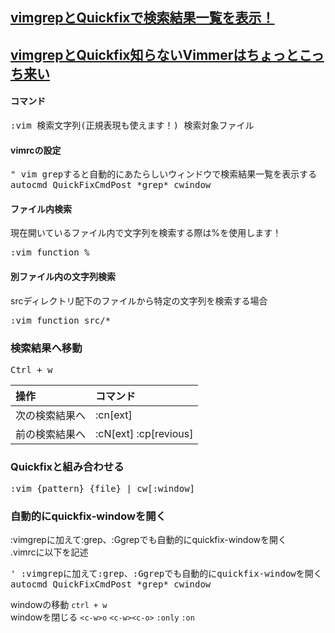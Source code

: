 ## [vimgrepとQuickfixで検索結果一覧を表示！](https://qiita.com/y_hideshi/items/80c85e46360fbb0dbf91?utm_source=stock_summary_mail&utm_medium=email&utm_term=udonta&utm_content=vim%E3%81%AE%E3%81%8A%E3%81%99%E3%81%99%E3%82%81%E3%81%97%E3%81%9F%E3%81%84%E5%B0%8F%E6%8A%80%E9%9B%86&utm_campaign=stock_summary_mail_2020-10-03)
## [vimgrepとQuickfix知らないVimmerはちょっとこっち来い](https://qiita.com/yuku_t/items/0c1aff03949cb1b8fe6b)

#### コマンド
<pre>
:vim 検索文字列(正規表現も使えます！) 検索対象ファイル
</pre>

#### vimrcの設定
<pre>
" vim grepすると自動的にあたらしいウィンドウで検索結果一覧を表示する
autocmd QuickFixCmdPost *grep* cwindow
</pre>

#### ファイル内検索
現在開いているファイル内で文字列を検索する際は%を使用します！<br>
<pre>
:vim function %
</pre>

#### 別ファイル内の文字列検索
srcディレクトリ配下のファイルから特定の文字列を検索する場合<br>
<pre>
:vim function src/*
</pre>

### 検索結果へ移動
<pre>
Ctrl + w
</pre>

|操作|コマンド|
|:--|:--|
|次の検索結果へ|:cn[ext]|
|前の検索結果へ|:cN[ext] :cp[revious]|

### Quickfixと組み合わせる
<pre>
:vim {pattern} {file} | cw[:window]
</pre>

### 自動的にquickfix-windowを開く
:vimgrepに加えて:grep、:Ggrepでも自動的にquickfix-windowを開く<br>
.vimrcに以下を記述<br>
<pre>
' :vimgrepに加えて:grep、:Ggrepでも自動的にquickfix-windowを開く
autocmd QuickFixCmdPost *grep* cwindow
</pre>

windowの移動   `ctrl + w`<br>
windowを閉じる  `<c-w>o` `<c-w><c-o>` `:only` `:on`<br>
